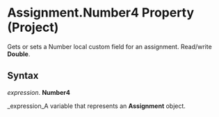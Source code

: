 
# Assignment.Number4 Property (Project)

Gets or sets a Number local custom field for an assignment. Read/write  **Double**.


## Syntax

 _expression_. **Number4**

 _expression_A variable that represents an  **Assignment** object.

